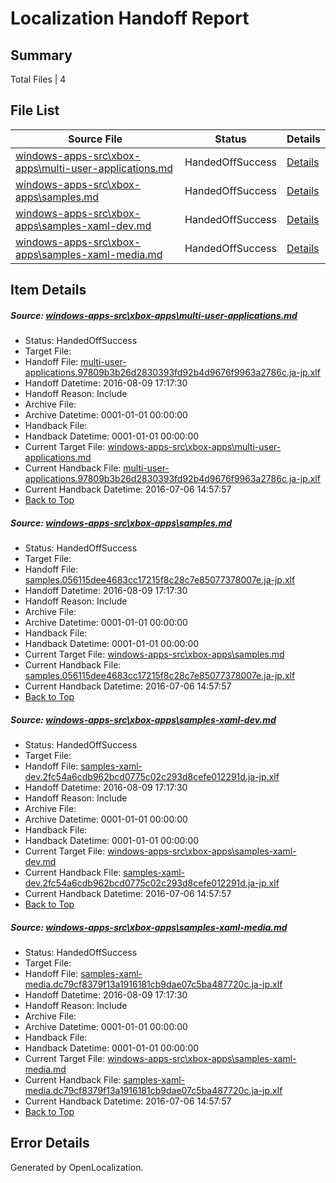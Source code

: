 # <a name='report-top'></a> Localization Handoff Report

## Summary
 Total Files | 4

## File List
 Source File | Status | Details 
 ----------- | ------ | ------- 
 [windows-apps-src\xbox-apps\multi-user-applications.md](https://github.com/Microsoft/windows-apps/blob/c10c00c4e1282630f7447cb443121c479ddc4f4d/windows-apps-src/xbox-apps/multi-user-applications.md) | HandedOffSuccess | [Details](#031d64168092ef2a62df27b30d7c9a119adc51dc8051)
 [windows-apps-src\xbox-apps\samples.md](https://github.com/Microsoft/windows-apps/blob/cee28021caddaf017b32e9bbce3fa31f3f77f4f7/windows-apps-src/xbox-apps/samples.md) | HandedOffSuccess | [Details](#21aeb9ed928d0a0e9676245e86617cd24d5e32578055)
 [windows-apps-src\xbox-apps\samples-xaml-dev.md](https://github.com/Microsoft/windows-apps/blob/0c1ba9b0180570195e53da3aaa88745a68fad0cd/windows-apps-src/xbox-apps/samples-xaml-dev.md) | HandedOffSuccess | [Details](#aa98a820c22a0a31568aa68358f51c414516e83d8053)
 [windows-apps-src\xbox-apps\samples-xaml-media.md](https://github.com/Microsoft/windows-apps/blob/a53e39e14ff497b0b0e914a2df6a8cb8217b27c6/windows-apps-src/xbox-apps/samples-xaml-media.md) | HandedOffSuccess | [Details](#387732c923f67fec75ce3944cc05d39224892db48054)

## Item Details
##### <a name='031d64168092ef2a62df27b30d7c9a119adc51dc8051'></a> Source: [windows-apps-src\xbox-apps\multi-user-applications.md](https://github.com/Microsoft/windows-apps/blob/c10c00c4e1282630f7447cb443121c479ddc4f4d/windows-apps-src/xbox-apps/multi-user-applications.md)
* Status: HandedOffSuccess
* Target File: 
* Handoff File: [multi-user-applications.97809b3b26d2830393fd92b4d9676f9963a2786c.ja-jp.xlf](https://github.com/Microsoft/WDG.handoff/blob/89c147dc5e95f96517547ab1cbdd269d257609b7/ol-handoff/Microsoft/windows-apps.ja-jp/master/multi-user-applications.97809b3b26d2830393fd92b4d9676f9963a2786c.ja-jp.xlf)
* Handoff Datetime: 2016-08-09 17:17:30
* Handoff Reason: Include
* Archive File: 
* Archive Datetime: 0001-01-01 00:00:00
* Handback File: 
* Handback Datetime: 0001-01-01 00:00:00
* Current Target File: [windows-apps-src\xbox-apps\multi-user-applications.md](https://github.com/Microsoft/windows-apps.ja-jp/blob/50184089ee68f46cd2f416adf3a3994777b91210/windows-apps-src/xbox-apps/multi-user-applications.md)
* Current Handback File: [multi-user-applications.97809b3b26d2830393fd92b4d9676f9963a2786c.ja-jp.xlf](https://github.com/Microsoft/WDG.handback/blob/4b30c8e256811740592ee2bde985c1f06955abde/ol-handback/Microsoft/windows-apps.ja-jp/master/multi-user-applications.97809b3b26d2830393fd92b4d9676f9963a2786c.ja-jp.xlf)
* Current Handback Datetime: 2016-07-06 14:57:57
* [Back to Top](#report-top)

##### <a name='21aeb9ed928d0a0e9676245e86617cd24d5e32578055'></a> Source: [windows-apps-src\xbox-apps\samples.md](https://github.com/Microsoft/windows-apps/blob/cee28021caddaf017b32e9bbce3fa31f3f77f4f7/windows-apps-src/xbox-apps/samples.md)
* Status: HandedOffSuccess
* Target File: 
* Handoff File: [samples.056115dee4683cc17215f8c28c7e85077378007e.ja-jp.xlf](https://github.com/Microsoft/WDG.handoff/blob/89c147dc5e95f96517547ab1cbdd269d257609b7/ol-handoff/Microsoft/windows-apps.ja-jp/master/samples.056115dee4683cc17215f8c28c7e85077378007e.ja-jp.xlf)
* Handoff Datetime: 2016-08-09 17:17:30
* Handoff Reason: Include
* Archive File: 
* Archive Datetime: 0001-01-01 00:00:00
* Handback File: 
* Handback Datetime: 0001-01-01 00:00:00
* Current Target File: [windows-apps-src\xbox-apps\samples.md](https://github.com/Microsoft/windows-apps.ja-jp/blob/50184089ee68f46cd2f416adf3a3994777b91210/windows-apps-src/xbox-apps/samples.md)
* Current Handback File: [samples.056115dee4683cc17215f8c28c7e85077378007e.ja-jp.xlf](https://github.com/Microsoft/WDG.handback/blob/4b30c8e256811740592ee2bde985c1f06955abde/ol-handback/Microsoft/windows-apps.ja-jp/master/samples.056115dee4683cc17215f8c28c7e85077378007e.ja-jp.xlf)
* Current Handback Datetime: 2016-07-06 14:57:57
* [Back to Top](#report-top)

##### <a name='aa98a820c22a0a31568aa68358f51c414516e83d8053'></a> Source: [windows-apps-src\xbox-apps\samples-xaml-dev.md](https://github.com/Microsoft/windows-apps/blob/0c1ba9b0180570195e53da3aaa88745a68fad0cd/windows-apps-src/xbox-apps/samples-xaml-dev.md)
* Status: HandedOffSuccess
* Target File: 
* Handoff File: [samples-xaml-dev.2fc54a6cdb962bcd0775c02c293d8cefe012291d.ja-jp.xlf](https://github.com/Microsoft/WDG.handoff/blob/89c147dc5e95f96517547ab1cbdd269d257609b7/ol-handoff/Microsoft/windows-apps.ja-jp/master/samples-xaml-dev.2fc54a6cdb962bcd0775c02c293d8cefe012291d.ja-jp.xlf)
* Handoff Datetime: 2016-08-09 17:17:30
* Handoff Reason: Include
* Archive File: 
* Archive Datetime: 0001-01-01 00:00:00
* Handback File: 
* Handback Datetime: 0001-01-01 00:00:00
* Current Target File: [windows-apps-src\xbox-apps\samples-xaml-dev.md](https://github.com/Microsoft/windows-apps.ja-jp/blob/50184089ee68f46cd2f416adf3a3994777b91210/windows-apps-src/xbox-apps/samples-xaml-dev.md)
* Current Handback File: [samples-xaml-dev.2fc54a6cdb962bcd0775c02c293d8cefe012291d.ja-jp.xlf](https://github.com/Microsoft/WDG.handback/blob/4b30c8e256811740592ee2bde985c1f06955abde/ol-handback/Microsoft/windows-apps.ja-jp/master/samples-xaml-dev.2fc54a6cdb962bcd0775c02c293d8cefe012291d.ja-jp.xlf)
* Current Handback Datetime: 2016-07-06 14:57:57
* [Back to Top](#report-top)

##### <a name='387732c923f67fec75ce3944cc05d39224892db48054'></a> Source: [windows-apps-src\xbox-apps\samples-xaml-media.md](https://github.com/Microsoft/windows-apps/blob/a53e39e14ff497b0b0e914a2df6a8cb8217b27c6/windows-apps-src/xbox-apps/samples-xaml-media.md)
* Status: HandedOffSuccess
* Target File: 
* Handoff File: [samples-xaml-media.dc79cf8379f13a1916181cb9dae07c5ba487720c.ja-jp.xlf](https://github.com/Microsoft/WDG.handoff/blob/89c147dc5e95f96517547ab1cbdd269d257609b7/ol-handoff/Microsoft/windows-apps.ja-jp/master/samples-xaml-media.dc79cf8379f13a1916181cb9dae07c5ba487720c.ja-jp.xlf)
* Handoff Datetime: 2016-08-09 17:17:30
* Handoff Reason: Include
* Archive File: 
* Archive Datetime: 0001-01-01 00:00:00
* Handback File: 
* Handback Datetime: 0001-01-01 00:00:00
* Current Target File: [windows-apps-src\xbox-apps\samples-xaml-media.md](https://github.com/Microsoft/windows-apps.ja-jp/blob/50184089ee68f46cd2f416adf3a3994777b91210/windows-apps-src/xbox-apps/samples-xaml-media.md)
* Current Handback File: [samples-xaml-media.dc79cf8379f13a1916181cb9dae07c5ba487720c.ja-jp.xlf](https://github.com/Microsoft/WDG.handback/blob/4b30c8e256811740592ee2bde985c1f06955abde/ol-handback/Microsoft/windows-apps.ja-jp/master/samples-xaml-media.dc79cf8379f13a1916181cb9dae07c5ba487720c.ja-jp.xlf)
* Current Handback Datetime: 2016-07-06 14:57:57
* [Back to Top](#report-top)


## Error Details

Generated by OpenLocalization.

